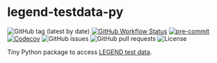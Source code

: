 # legend-testdata-py

![GitHub tag (latest by date)](https://img.shields.io/github/v/tag/legend-exp/legend-testdata-py?logo=git)
[![GitHub Workflow Status](https://img.shields.io/github/workflow/status/legend-exp/legend-testdata-py/legend-testdata/main?label=main%20branch&logo=github)](https://github.com/legend-exp/legend-testdata-py/actions)
[![pre-commit](https://img.shields.io/badge/pre--commit-enabled-brightgreen?logo=pre-commit&logoColor=white)](https://github.com/pre-commit/pre-commit)
[![Codecov](https://img.shields.io/codecov/c/github/legend-exp/legend-testdata-py?logo=codecov)](https://app.codecov.io/gh/legend-exp/legend-testdata-py)
![GitHub issues](https://img.shields.io/github/issues/legend-exp/legend-testdata-py?logo=github)
![GitHub pull requests](https://img.shields.io/github/issues-pr/legend-exp/legend-testdata-py?logo=github)
![License](https://img.shields.io/github/license/legend-exp/legend-testdata-py)

Tiny Python package to access [LEGEND test data](https://github.com/legend-exp/legend-testdata).
